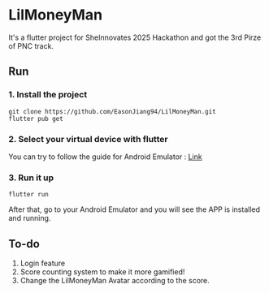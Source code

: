 # LilMoneyMan

It's a flutter project for SheInnovates 2025 Hackathon and got the 3rd Pirze of PNC track. 

## Run
### 1. Install the project
```shell=1
git clone https://github.com/EasonJiang94/LilMoneyMan.git
flutter pub get
```
### 2. Select your virtual device with flutter
You can try to follow the guide for Android Emulator : [Link]([url](https://www.geeksforgeeks.org/how-to-run-a-flutter-app-on-android-emulator/))

### 3. Run it up
```shell=1
flutter run
```
After that, go to your Android Emulator and you will see the APP is installed and running. 

## To-do
1. Login feature
2. Score counting system to make it more gamified!
3. Change the LilMoneyMan Avatar according to the score.

